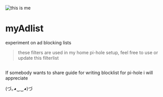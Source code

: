 ![this is me](https://i.gr-assets.com/images/S/compressed.photo.goodreads.com/hostedimages/1436823082i/15508143.jpg)

# myAdlist
experiment on ad blocking lists

> these filters are used in my home pi-hole setup, feel free to use or update this filterlist 

##
If somebody wants to share guide for writing blocklist for pi-hole i will appreciate

(づ｡◕‿‿◕)づ
